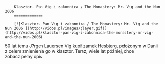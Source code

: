 
        Klasztor. Pan Vig i zakonnica / The Monastery: Mr. Vig and the Nun 2006 
        =============
        
        [![Klasztor. Pan Vig i zakonnica / The Monastery: Mr. Vig and the Nun 2006 ](http://vidos.pl/images/player.gif)](http://vidos.pl/klasztor-pan-vig-i-zakonnica-the-monastery-mr-vig-and-the-nun-2006)
        
        
 50 lat temu J?rgen Lauersen Vig kupił zamek Hesbjerg, położonym w Danii z celem zmienienia go w klasztor. Teraz, wiele lat później, chce zobacz pełny opis
    
